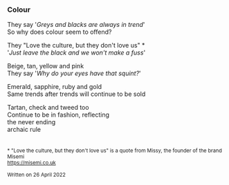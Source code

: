 ### Colour

They say '_Greys and blacks are always in trend_'\
So why does colour seem to offend?

They "Love the culture, but they don't love us" *\
'_Just leave the black and we won't make a fuss_'

Beige, tan, yellow and pink\
They say '_Why do your eyes have that squint?_'

Emerald, sapphire, ruby and gold\
Same trends after trends will continue to be sold

Tartan, check and tweed too\
Continue to be in fashion, reflecting\
the never ending\
archaic rule\
&nbsp;  
&nbsp;  
<sub>* "Love the culture, but they don't love us" is a quote from Missy, the founder of the brand Misemi\
https://misemi.co.uk</sub>

<sub>Written on 26 April 2022</sub>

